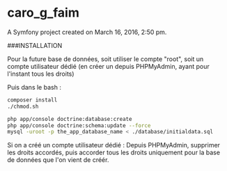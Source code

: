 caro_g_faim
===========

A Symfony project created on March 16, 2016, 2:50 pm.

###INSTALLATION

Pour la future base de données, soit utiliser le compte "root", soit un compte utilisateur dédié (en créer un depuis PHPMyAdmin, ayant pour l'instant tous les droits)

Puis dans le bash :

```bash
composer install
./chmod.sh

php app/console doctrine:database:create
php app/console doctrine:schema:update --force
mysql -uroot -p the_app_database_name < ./database/initialdata.sql
```

Si on a créé un compte utilisateur dédié :
Depuis PHPMyAdmin, supprimer les droits accordés, 
puis accorder tous les droits uniquement pour la base de données que l'on vient de créér.

